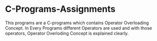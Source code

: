 # C-Programs-Assignments
This programs are a C-programs which contains Operator Overloading Concept.
In Every Programs different Operators are used and with those operators, Operator Overloding Concept is explained clearly.
